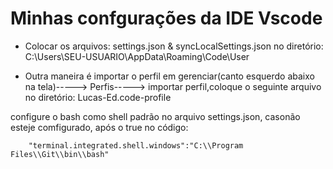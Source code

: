 # Minhas confgurações da IDE Vscode

- Colocar os arquivos: settings.json & syncLocalSettings.json no diretório:
C:\Users\SEU-USUARIO\AppData\Roaming\Code\User

- Outra maneira é importar o perfil em gerenciar(canto esquerdo abaixo na tela)-----> Perfis-----> importar perfil,coloque o seguinte arquivo no diretório: Lucas-Ed.code-profile

configure o bash como shell padrão no arquivo settings.json, casonão esteje comfigurado, após o true no código:

        "terminal.integrated.shell.windows":"C:\\Program Files\\Git\\bin\\bash"


